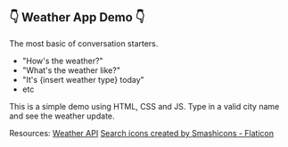 ## 👇 Weather App Demo 👇

The most basic of conversation starters. 
- "How's the weather?"
- "What's the weather like?"
- "It's {insert weather type} today"
- etc

This is a simple demo using HTML, CSS and JS. Type in a valid city name and see the weather update.

Resources:
[Weather API](https://www.weatherapi.com)
[Search icons created by Smashicons - Flaticon](https://www.flaticon.com/free-icons/search)